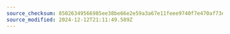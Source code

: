 ```yaml
---
source_checksum: 85026349566985ee38be66e2e59a3a67e11feee9740f7e470af73e30f186036b
source_modified: 2024-12-12T21:11:49.589Z
---
```


